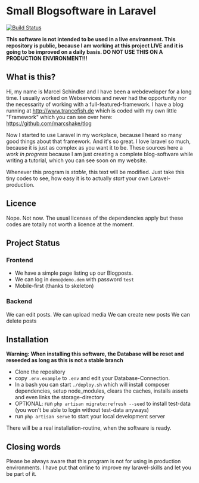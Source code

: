 # Small Blogsoftware in Laravel

[![Build Status](https://travis-ci.org/marcshake/larablog.svg?branch=master)](https://travis-ci.org/marcshake/larablog)

**This software is not intended to be used in a live environment. This repository is public, because I am working at this project LIVE and it is going to be improved on a daily basis. DO NOT USE THIS ON A PRODUCTION ENVIRONMENT!!!**

## What is this?
Hi, my name is Marcel Schindler and I have been a webdeveloper for a long time. I usually worked on Webservices and never had the opportunity nor the necessarity of working with a full-featured-framework. I have a blog running at http://www.trancefish.de which is coded with my own little "Framework" which you can see over here: https://github.com/marcshake/tlog

Now I started to use Laravel in my workplace, because I heard so many good things about that framework. And it's so great. I love laravel so much, because it is just as complex as you want it to be. These sources here a *work in progress* because I am just creating a complete blog-software while writing a tutorial, which you can see soon on my website.

Whenever this program is *stable*, this text will be modified. Just take this tiny codes to see, how easy it is to actually *start* your own Laravel-production.

## Licence
Nope. Not now. The usual licenses of the dependencies apply but these codes are totally not worth a licence at the moment.

## Project Status
### Frontend
* We have a simple page listing up our Blogposts. 
* We can log in ``demo@demo.dem`` with password ``test`` 
* Mobile-first (thanks to skeleton)

### Backend
We can edit posts.
We can upload media
We can create new posts
We can delete posts

## Installation

**Warning: When installing this software, the Database will be reset and reseeded as long as this is not a stable branch**

* Clone the repository
* copy ``.env.example`` to ``.env`` and edit your Database-Connection.
* In a bash you can start ``./deploy.sh`` which will install composer dependencies, setup node_modules, clears the caches, installs assets and even links the storage-directory
* OPTIONAL: run ``php artisan migrate:refresh --seed`` to install test-data (you won't be able to login without test-data anyways)
* run ``php artisan serve`` to start your local development server

There will be a real installation-routine, when the software is ready.

## Closing words

Please be always aware that this program is not for using in production environments. I have put that online to improve my laravel-skills and let you be part of it. 
